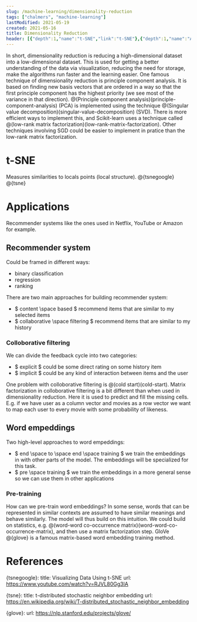 ```yaml
---
slug: /machine-learning/dimensionality-reduction
tags: ["chalmers", "machine-learning"]
lastModified: 2021-05-19
created: 2021-05-16
title: Dimensionality Reduction
header: [{"depth":1,"name":"t-SNE","link":"t-SNE"},{"depth":1,"name":"Applications","link":"Applications"},{"depth":2,"name":"Recommender system","link":"Recommender-system"},{"depth":3,"name":"Colloborative filtering","link":"Colloborative-filtering"},{"depth":2,"name":"Word empeddings","link":"Word-empeddings"},{"depth":3,"name":"Pre-training","link":"Pre-training"},{"depth":1,"name":"References","link":"References"}]
---
```


In short, dimensionality reduction is reducing a high-dimensional dataset into a low-dimensional dataset. This is used for getting a better understanding of the data via visualization, reducing the need for storage, make the algorithms run faster and the learning easier. One famous technique of dimensionality reduction is principle component analysis. It is based on finding new basis vectors that are ordered in a way so that the first principle component has the highest priority (we see most of the variance in that direction). @(Principle component analysis)(principle-component-analysis) (PCA) is implemented using the technique @(Singular value decomposition)(singular-value-decomposition) (SVD). There is more efficient ways to implement this, and Scikit-learn uses a technique called @(low-rank matrix factorization)(low-rank-matrix-factorization). Other techniques involving SGD could be easier to implement in pratice than the low-rank matrix factorization.

# t-SNE
Measures similarities to locals points (local structure). @{tsnegoogle} @{tsne}

# Applications
Recommender systems like the ones used in Netflix, YouTube or Amazon for example.

## Recommender system
Could be framed in different ways:
- binary classification
- regression
- ranking

There are two main approaches for building recommender system:
- $ content \space based $  recommend items that are similar to my selected items
- $ collaborative \space filtering $ recommend items that are similar to my history

### Colloborative filtering
We can divide the feedback cycle into two categories:
- $ explicit $ could be some direct rating on some history item
- $ implicit $ could be any kind of interaction between items and the user

One problem with colloborative filtering is @(cold start)(cold-start). Matrix factorization in colloborative filtering is a bit different than when used in dimensionality reduction. Here it is used to predict and fill the missing cells. E.g. if we have user as a column vector and movies as a row vector we want to map each user to every movie with some probability of likeness.


## Word empeddings
Two high-level approaches to word empeddings:
- $ end \space to \space end \space training $ we train the embeddings in with other parts of the model. The embeddings will be specialized for this task.
- $ pre \space training $ we train the embeddings in a more general sense so we can use them in other applications

### Pre-training
How can we pre-train word embeddings? In some sense, words that can be represented in similar contexts are assumed to have similar meanings and behave similarly. The model will thus build on this intuition. We could build on statistics, e.g. @(word-word co-occurrence matrix)(word-word-co-occurrence-matrix), and then use a matrix factorization step. GloVe @{glove} is a famous matrix-based word embedding training method.

# References

{tsnegoogle}:
    title: Visualizing Data Using t-SNE
    url: https://www.youtube.com/watch?v=RJVL80Gg3lA

{tsne}:
    title: t-distributed stochastic neighbor embedding
    url: https://en.wikipedia.org/wiki/T-distributed_stochastic_neighbor_embedding

{glove}:
    url: https://nlp.stanford.edu/projects/glove/